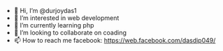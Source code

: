 - 👋 Hi, I’m @durjoydas1
- 👀 I’m interested in web development
- 🌱 I’m currently learning php
- 💞️ I’m looking to collaborate on coading
- 📫 How to reach me 
facebook: https://web.facebook.com/dasdip049/


<!---
durjoydas1/durjoydas1 is a ✨ special ✨ repository because its `README.md` (this file) appears on your GitHub profile.
You can click the Preview link to take a look at your changes.
--->
